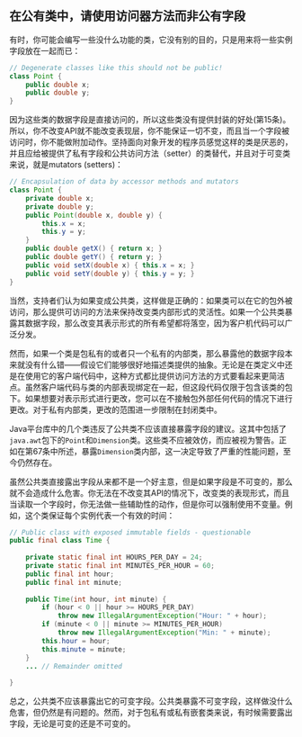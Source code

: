 ## 在公有类中，请使用访问器方法而非公有字段

有时，你可能会编写一些没什么功能的类，它没有别的目的，只是用来将一些实例字段放在一起而已：

```java
// Degenerate classes like this should not be public!
class Point {
    public double x;
    public double y;
}
```

因为这些类的数据字段是直接访问的，所以这些类没有提供封装的好处(第15条)。所以，你不改变API就不能改变表现层，你不能保证一切不变，而且当一个字段被访问时，你不能做附加动作。坚持面向对象开发的程序员感觉这样的类是厌恶的，并且应给被提供了私有字段和公共访问方法（setter）的类替代，并且对于可变类来说，就是mutators (setters)：

```java
// Encapsulation of data by accessor methods and mutators
class Point {
    private double x;
    private double y;
    public Point(double x, double y) {
        this.x = x;
        this.y = y;
    }
    public double getX() { return x; }
    public double getY() { return y; }
    public void setX(double x) { this.x = x; }
    public void setY(double y) { this.y = y; }
}
```

当然，支持者们认为如果变成公共类，这样做是正确的：如果类可以在它的包外被访问，那么提供可访问的方法来保持改变类内部形式的灵活性。如果一个公共类暴露其数据字段，那么改变其表示形式的所有希望都将落空，因为客户机代码可以广泛分发。

然而，如果一个类是包私有的或者只一个私有的内部类，那么暴露他的数据字段本来就没有什么错——假设它们能够很好地描述类提供的抽象。无论是在类定义中还是在使用它的客户端代码中，这种方式都比提供访问方法的方式要看起来更简洁点。虽然客户端代码与类的内部表现绑定在一起，但这段代码仅限于包含该类的包下。如果想要对表示形式进行更改，您可以在不接触包外部任何代码的情况下进行更改。对于私有内部类，更改的范围进一步限制在封闭类中。

Java平台库中的几个类违反了公共类不应该直接暴露字段的建议。这其中包括了`java.awt`包下的`Point`和`Dimension`类。这些类不应被效仿，而应被视为警告。正如在第67条中所述，暴露`Dimension`类内部，这一决定导致了严重的性能问题，至今仍然存在。

虽然公共类直接露出字段从来都不是一个好主意，但是如果字段是不可变的，那么就不会造成什么危害。你无法在不改变其API的情况下，改变类的表现形式，而且当读取一个字段时，你无法做一些辅助性的动作，但是你可以强制使用不变量。例如，这个类保证每个实例代表一个有效的时间：

```java
// Public class with exposed immutable fields - questionable
public final class Time {
    
	private static final int HOURS_PER_DAY = 24;
	private static final int MINUTES_PER_HOUR = 60;
	public final int hour;
	public final int minute;
    
	public Time(int hour, int minute) {
		if (hour < 0 || hour >= HOURS_PER_DAY)
			throw new IllegalArgumentException("Hour: " + hour);
		if (minute < 0 || minute >= MINUTES_PER_HOUR)
			throw new IllegalArgumentException("Min: " + minute);
		this.hour = hour;
		this.minute = minute;
	}
	... // Remainder omitted
        
}
```

总之，公共类不应该暴露出它的可变字段。公共类暴露不可变字段，这样做没什么危害，但仍然是有问题的。然而，对于包私有或私有嵌套类来说，有时候需要露出字段，无论是可变的还是不可变的。